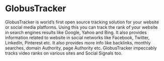 GlobusTracker
=============

GlobusTracker is world’s first open source tracking solution for your website or social media platforms. Using this you can track the rank of your website in search engines results like Google, Yahoo and Bing.
It also provides information related to website in social networks like Facebook, Twitter, LinkedIn, Pinterest etc. It also provides more info like backlinks, monthly searches, domain Authority, page Authority etc. 
GlobusTracker impeccably tracks video ranks on various sites and Social Signals too.